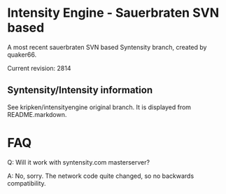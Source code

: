 Intensity Engine - Sauerbraten SVN based
================

A most recent sauerbraten SVN based Syntensity branch,
created by quaker66.

Current revision: 2814


Syntensity/Intensity information
--------------------

See kripken/intensityengine original branch. It is displayed
from README.markdown.


FAQ
=====

Q: Will it work with syntensity.com masterserver?

A: No, sorry. The network code quite changed, so no backwards compatibility.
